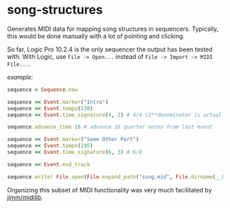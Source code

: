 # song-structures

Generates MIDI data for mapping song structures in sequencers. Typically, this would be done manually with a lot of pointing and clicking.

So far, Logic Pro 10.2.4 is the only sequencer the output has been tested with. With Logic, use `File -> Open...` instead of `File -> Import -> MIDI File...`.

_example:_

```ruby
sequence = Sequence.new

sequence << Event.marker("Intro")
sequence << Event.tempo(130)
sequence << Event.time_signature(4, 2) # 4/4 (2**denominator is actual beat value)

sequence.advance_time 16 # advance 16 quarter notes from last event

sequence << Event.marker("Some Other Part")
sequence << Event.tempo(195)
sequence << Event.time_signature(6, 3) # 6/8

sequence << Event.end_track

sequence.write! File.open(File.expand_path("song.mid", File.dirname(__FILE__)), "wb")
```

Organizing this subset of MIDI functionality was very much facilitated by [jimm/midilib](https://github.com/jimm/midilib).
